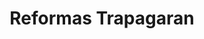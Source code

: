 ---
title: "Reformas Trapagaran"
url: /valle-de-trapaga-trapagaran/reformas-trapagaran/
shop: Raumausstattung
---